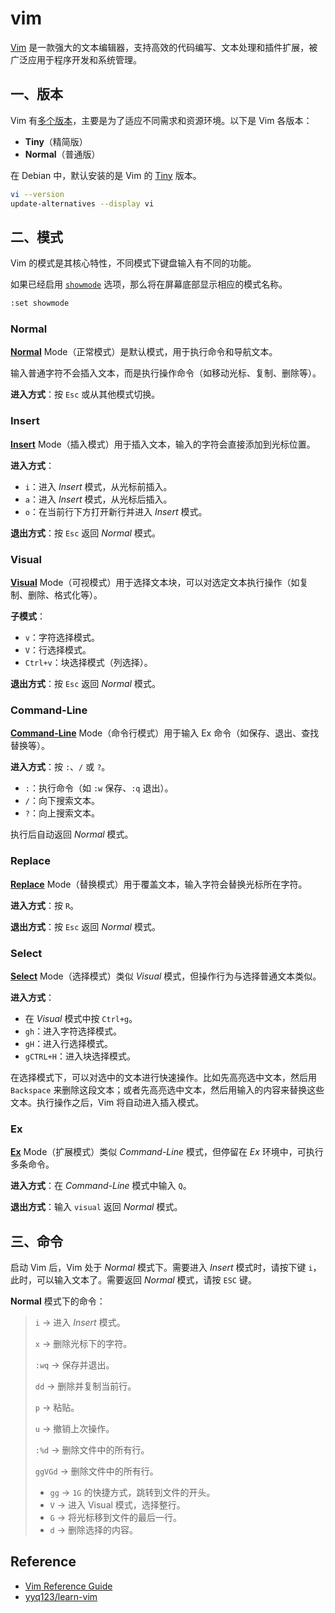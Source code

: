 # vim

[Vim](https://www.vim.org/) 是一款强大的文本编辑器，支持高效的代码编写、文本处理和插件扩展，被广泛应用于程序开发和系统管理。

## 一、版本

Vim 有[多个版本](https://vimdoc.sourceforge.net/htmldoc/various.html#:version)，主要是为了适应不同需求和资源环境。以下是 Vim 各版本：

- **Tiny**（精简版）
- **Normal**（普通版）

在 Debian 中，默认安装的是 Vim 的 [Tiny](https://vimdoc.sourceforge.net/htmldoc/various.html#:version) 版本。

```sh
vi --version
update-alternatives --display vi
```

## 二、模式

Vim 的模式是其核心特性，不同模式下键盘输入有不同的功能。

如果已经启用 [`showmode`](https://vimdoc.sourceforge.net/htmldoc/options.html#'showmode') 选项，那么将在屏幕底部显示相应的模式名称。

```sh
:set showmode
```

### Normal

[**Normal**](https://vimdoc.sourceforge.net/htmldoc/intro.html#Normal) Mode（正常模式）是默认模式，用于执行命令和导航文本。

输入普通字符不会插入文本，而是执行操作命令（如移动光标、复制、删除等）。

**进入方式**：按 `Esc` 或从其他模式切换。

### Insert

[**Insert**](https://vimdoc.sourceforge.net/htmldoc/insert.html#Insert) Mode（插入模式）用于插入文本，输入的字符会直接添加到光标位置。

**进入方式**：

- `i`：进入 *Insert* 模式，从光标前插入。
- `a`：进入 *Insert* 模式，从光标后插入。
- `o`：在当前行下方打开新行并进入 *Insert* 模式。

**退出方式**：按 `Esc` 返回 *Normal* 模式。

### Visual

[**Visual**](https://vimdoc.sourceforge.net/htmldoc/visual.html#Visual) Mode（可视模式）用于选择文本块，可以对选定文本执行操作（如复制、删除、格式化等）。

**子模式**：

- `v`：字符选择模式。
- `V`：行选择模式。
- `Ctrl+v`：块选择模式（列选择）。

**退出方式**：按 `Esc` 返回 *Normal* 模式。

### Command-Line

[**Command-Line**](https://vimdoc.sourceforge.net/htmldoc/cmdline.html#Cmdline) Mode（命令行模式）用于输入 Ex 命令（如保存、退出、查找替换等）。

**进入方式**：按 `:`、`/` 或 `?`。

- `:`：执行命令（如 `:w` 保存、`:q` 退出）。
- `/`：向下搜索文本。
- `?`：向上搜索文本。

执行后自动返回 *Normal* 模式。

### Replace

[**Replace**](https://vimdoc.sourceforge.net/htmldoc/insert.html#Replace) Mode（替换模式）用于覆盖文本，输入字符会替换光标所在字符。

**进入方式**：按 `R`。

**退出方式**：按 `Esc` 返回 *Normal* 模式。

### Select

[**Select**](https://vimdoc.sourceforge.net/htmldoc/visual.html#Select) Mode（选择模式）类似 *Visual* 模式，但操作行为与选择普通文本类似。

**进入方式**：

- 在 *Visual* 模式中按 `Ctrl+g`。
- `gh`：进入字符选择模式。
- `gH`：进入行选择模式。
- `gCTRL+H`：进入块选择模式。

在选择模式下，可以对选中的文本进行快速操作。比如先高亮选中文本，然后用 `Backspace` 来删除这段文本；或者先高亮选中文本，然后用输入的内容来替换这些文本。执行操作之后，Vim 将自动进入插入模式。

### Ex

[**Ex**](https://vimdoc.sourceforge.net/htmldoc/intro.html#Ex) Mode（扩展模式）类似 *Command-Line* 模式，但停留在 *Ex* 环境中，可执行多条命令。

**进入方式**：在 *Command-Line* 模式中输入 `Q`。

**退出方式**：输入 `visual` 返回 *Normal* 模式。

## 三、命令

启动 Vim 后，Vim 处于 *Normal* 模式下。需要进入 *Insert* 模式时，请按下键 `i`，此时，可以输入文本了。需要返回 *Normal* 模式，请按 `ESC` 键。

**Normal** 模式下的命令：

>`i` → 进入 *Insert* 模式。
>
>`x` → 删除光标下的字符。
>
>`:wq` → 保存并退出。
>
>`dd` → 删除并复制当前行。
>
>`p` → 粘贴。
>
>`u` → 撤销上次操作。
>
>`:%d` → 删除文件中的所有行。
>
>`ggVGd` → 删除文件中的所有行。
>
>- `gg` → `1G` 的快捷方式，跳转到文件的开头。
>- `V` → 进入 Visual 模式，选择整行。
>- `G` → 将光标移到文件的最后一行。
>- `d` → 删除选择的内容。

## Reference

- [Vim Reference Guide](https://learnbyexample.github.io/vim_reference/)
- [yyq123/learn-vim](https://github.com/yyq123/learn-vim)

